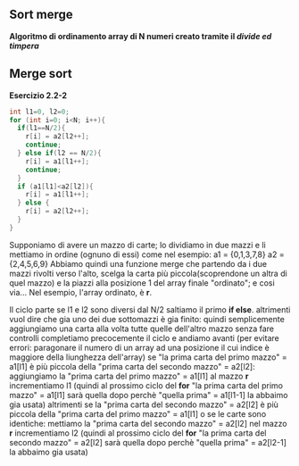 
## Sort merge

**Algoritmo di ordinamento array di N numeri creato tramite il *divide ed timpera***


## Merge sort

**Esercizio 2.2-2**


```c++
int l1=0, l2=0;
for (int i=0; i<N; i++){
  if(l1==N/2){
    r[i] = a2[l2++];
    continue;
  } else if(l2 == N/2){
    r[i] = a1[l1++];
    continue;
  }
  if (a1[l1]<a2[l2]){
    r[i] = a1[l1++];
  } else {
    r[i] = a2[l2++];
  }
}
```

Supponiamo di avere un mazzo di carte; lo dividiamo in due mazzi e li mettiamo in ordine (ognuno di essi) come nel esempio:
a1 = {0,1,3,7,8}
a2 = {2,4,5,6,9}
Abbiamo quindi una funzione merge che partendo da i due mazzi rivolti verso l'alto, scelga la carta più piccola(scoprendone un altra di quel mazzo) e la piazzi alla posizione 1 del array finale "ordinato"; e cosi via...
Nel esempio, l'array ordinato, è **r**.

Il ciclo parte
  se l1 e l2 sono diversi dal N/2 saltiamo il primo **if else**.
  altrimenti vuol dire che gia uno dei due sottomazzi è gia finito:
    quindi semplicemente aggiungiamo una carta alla volta tutte quelle dell'altro mazzo senza fare controlli
    completiamo precocemente il ciclo e andiamo avanti (per evitare errori: paragonare il numero di un array ad una posizione il cui indice è maggiore della liunghezza dell'array)
  se "la prima carta del primo mazzo" = a1[l1] è più piccola della "prima carta del secondo mazzo" = a2[l2]:
    aggiungiamo la "prima carta del primo mazzo" = a1[l1] al mazzo **r**
    incrementiamo l1 (quindi al prossimo ciclo del **for** "la prima carta del primo mazzo" = a1[l1] sarà quella dopo perchè "quella prima" = a1[l1-1] la abbaimo gia usata)
  altrimenti se la "prima carta del secondo mazzo" = a2[l2] è più piccola della "prima carta del primo mazzo" = a1[l1] o se le carte sono identiche:
    mettiamo la "prima carta del secondo mazzo" = a2[l2] nel mazzo **r**
    incrementiamo l2 (quindi al prossimo ciclo del **for** "la prima carta del secondo mazzo" = a2[l2] sarà quella dopo perchè "quella prima" = a2[l2-1] la abbaimo gia usata)
